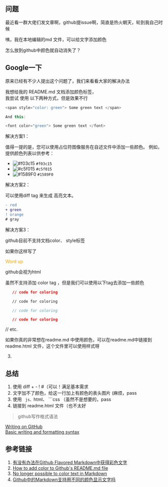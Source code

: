 ## 问题

最近看一群大佬们发文章啊，github提issue啊，简直是热火朝天，轮到我自己时候  

咦，我在本地编辑的md 文件，可以给文字添加颜色

怎么放到github中颜色就自动消失了？


## Google一下

原来已经有不少人提出这个问题了，我们来看看大家的解决办法

我想给我的 README.md 文档添加颜色标签，  
我尝试 使用 以下两种方式，但是效果不行

``` js
<span style="color: green"> Some green text </span>

And this:

<font color="green"> Some green text </font>


```

解决方案1：

值得一提的是，您可以使用占位符图像服务在自述文件中添加一些颜色。
例如，提供颜色列表以供参考：


- ![#f03c15](https://placehold.it/15/f03c15/000000?text=+) `#f03c15`
- ![#c5f015](https://placehold.it/15/c5f015/000000?text=+) `#c5f015`
- ![#1589F0](https://placehold.it/15/1589F0/000000?text=+) `#1589F0`


解决方案2：

可以使用diff tag 来生成 高亮文本。

```diff
- red
+ green
! orange
# gray
```


解决方案3：  

github目前不支持文档color、 style标签  

如果你这样写了 

<span style="color:orange;">Word up</span>

github会视为html

虽然不支持添加 color tag ，但是我们可以使用以下tag去添加一些颜色

```json
   // code for coloring
```
```html
   // code for coloring
```
```js
   // code for coloring
```
```css
   // code for coloring
```
// etc.


如果你真的非常想在readme.md 中使用颜色，可以在readme.md中链接到 readme.html  文件，这个文件里可以使用样式呀

3. 



## 总结

1. 使用 diff + - ! #（可以！满足基本需求
2. 文字加不了颜色，给这一行加上有颜色的表头图片 (麻烦，pass
3. 使用 ``` js、```html、 ```css （虽然不是想要的，pass
4. 链接到 readme.html 文件（也不太好


> github写作格式语法

[Writing on GitHub](https://help.github.com/en/categories/writing-on-github)   
[Basic writing and formatting syntax](https://help.github.com/en/articles/basic-writing-and-formatting-syntax)



## 参考链接

1. [有没有办法在Github Flavored Markdown中获得彩色文字](http://landcareweb.com/questions/3231/you-mei-you-ban-fa-zai-github-flavored-markdownzhong-huo-de-cai-se-wen-zi-zhong-fu)
2. [How to add color to Github's README.md file](https://stackoverflow.com/questions/11509830/how-to-add-color-to-githubs-readme-md-file)
3. [No longer possible to color text in Markdown](https://github.com/github/markup/issues/369)  
4. [Github中的Markdown支持用不同的颜色显示文字吗](https://github.com/guodongxiaren/README/issues/21)